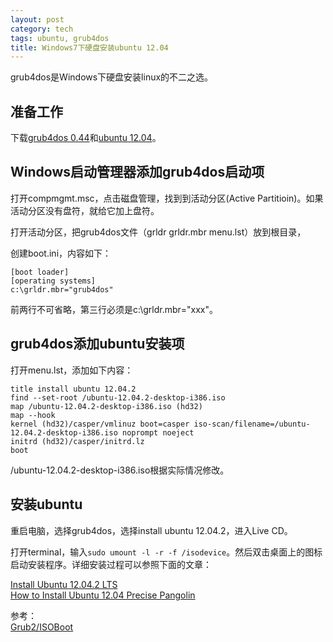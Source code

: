 ```yaml
---
layout: post
category: tech
tags: ubuntu, grub4dos
title: Windows7下硬盘安装ubuntu 12.04
---
```

grub4dos是Windows下硬盘安装linux的不二之选。

## 准备工作 ##
下载[grub4dos 0.44](http://download.gna.org/grub4dos/)和[ubuntu 12.04](http://www.ubuntu.com/download)。

## Windows启动管理器添加grub4dos启动项 ##
打开compmgmt.msc，点击磁盘管理，找到到活动分区(Active Partitioin)。如果活动分区没有盘符，就给它加上盘符。

打开活动分区，把grub4dos文件（grldr grldr.mbr menu.lst）放到根目录，

创建boot.ini，内容如下：

	[boot loader]
	[operating systems]
	c:\grldr.mbr="grub4dos"

前两行不可省略，第三行必须是c:\grldr.mbr="xxx"。

## grub4dos添加ubuntu安装项 ##

打开menu.lst，添加如下内容：

	title install ubuntu 12.04.2
	find --set-root /ubuntu-12.04.2-desktop-i386.iso
	map /ubuntu-12.04.2-desktop-i386.iso (hd32)
	map --hook
	kernel (hd32)/casper/vmlinuz boot=casper iso-scan/filename=/ubuntu-12.04.2-desktop-i386.iso noprompt noeject
	initrd (hd32)/casper/initrd.lz
	boot

/ubuntu-12.04.2-desktop-i386.iso根据实际情况修改。

## 安装ubuntu ##
重启电脑，选择grub4dos，选择install ubuntu 12.04.2，进入Live CD。

打开terminal，输入``sudo umount -l -r -f /isodevice``。然后双击桌面上的图标启动安装程序。详细安装过程可以参照下面的文章：

[Install Ubuntu 12.04.2 LTS](http://www.ubuntu.com/download/desktop/install-desktop-long-term-support)  
[How to Install Ubuntu 12.04 Precise Pangolin](http://howtoubuntu.org/how-to-install-ubuntu-12-04-precise-pangolin#.UhdbcdJmiSp)

参考：  
[Grub2/ISOBoot](https://help.ubuntu.com/community/Grub2/ISOBoot)
